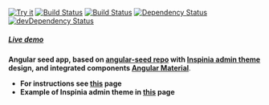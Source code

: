[![Try it](https://img.shields.io/badge/try-live--demo-orange.svg)](http://potapov.xyz)
[![Build Status](https://ci.appveyor.com/api/projects/status/github/DmitriyPotapov/angular-seed-inspinia?svg=true)](https://ci.appveyor.com/project/DmitriyPotapov/angular-seed-inspinia)
[![Build Status](https://travis-ci.org/DmitriyPotapov/angular-seed-inspinia.svg?branch=master)](https://travis-ci.org/DmitriyPotapov/angular-seed-inspinia)
[![Dependency Status](https://david-dm.org/DmitriyPotapov/angular-seed-inspinia.svg)](https://david-dm.org/DmitriyPotapov/angular-seed-inspinia)
[![devDependency Status](https://david-dm.org/DmitriyPotapov/angular-seed-inspinia/dev-status.svg)](https://david-dm.org/DmitriyPotapov/angular-seed-inspinia#info=devDependencies)
##### [Live demo](http://0x68.xyz)
**Angular seed app, based on  [angular-seed repo](https://github.com/mgechev/angular-seed/) with [Inspinia admin theme](http://webapplayers.com/inspinia_admin-v2.7/) design, and integrated components [Angular Material](https://material.angular.io/)**.
* **For instructions see [this](https://github.com/mgechev/angular-seed/#introduction) page**
*  **Example of Inspinia admin theme in [this](http://webapplayers.com/inspinia_admin-v2.7/) page**
